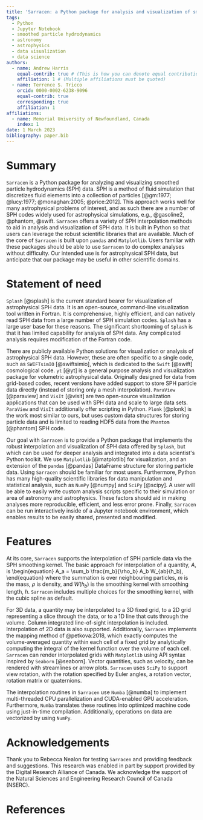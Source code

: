```yaml
---
title: 'Sarracen: a Python package for analysis and visualization of smoothed particle hydrodynamics data'
tags:
  - Python
  - Jupyter Notebook
  - smoothed particle hydrodynamics
  - astronomy
  - astrophysics
  - data visualization
  - data science
authors:
  - name: Andrew Harris
    equal-contrib: true # (This is how you can denote equal contributions between multiple authors)
    affiliation: 1 # (Multiple affiliations must be quoted)
  - name: Terrence S. Tricco
    orcid: 0000-0002-6238-9096
    equal-contrib: true
    corresponding: true
    affiliation: 1
affiliations:
  - name: Memorial University of Newfoundland, Canada
    index: 1
date: 1 March 2023
bibliography: paper.bib
---
```


# Summary

`Sarracen` is a Python package for analyzing and visualizing smoothed particle
hydrodynamics (SPH) data. SPH is a method of fluid simulation that discretizes
fluid elements into a collection of particles [@gm:1977; @lucy:1977; @monaghan:2005;
@price:2012]. This approach works well for many astrophysical problems of interest,
and as such there are a number of SPH codes widely used for astrophysical 
simulations, e.g., @gasoline2, @phantom, @swift. `Sarracen` offers a variety of 
SPH interpolation methods to aid in analysis and visualization of SPH data. It is 
built in Python so that users can leverage the robust scientific libraries that are 
available. Much of the core of `Sarracen` is built upon `pandas` and `Matplotlib`. 
Users familiar with these packages should be able to use `Sarracen` to do complex 
analyses without difficulty. Our intended use is for astrophysical SPH data, but 
anticipate that our package may be useful in other scientific domains. 

# Statement of need

`Splash` [@splash] is the current standard bearer for visualization of astrophysical
SPH data. It is an open-source, command-line visualization tool written in Fortran.
It is comprehensive, highly efficient, and can natively read SPH data from a large 
number of SPH simulation codes. `Splash` has a large user base for these reasons. The
significant shortcoming of `Splash` is that it has limited capability for analysis of 
SPH data. Any complicated analysis requires modification of the Fortran code.

There are publicly available Python solutions for visualization or analysis of 
astrophysical SPH data. However, these are often specific to a single code, such as 
`SWIFTsimIO` [@swiftsimio], which is dedicated to the `Swift` [@swift] cosmological 
code. `yt` [@yt] is a general purpose analysis and visualization package for 
volumetric astrophysical data. Originally designed for data from grid-based codes, 
recent versions have added support to store SPH particle data directly (instead of 
storing only a mesh interpolation). `ParaView` [@paraview] and `VisIt` [@visit] are
two open-source visualization applications that can be used with SPH data and scale 
to large data sets. `ParaView` and `VisIt` additionally offer scripting in Python. 
`Plonk` [@plonk] is the work most similar to ours, but uses custom data structures 
for storing particle data and is limited to reading HDF5 data from the `Phantom` 
[@phantom] SPH code.

Our goal with `Sarracen` is to provide a Python package that implements the robust
interpolation and visualization of SPH data offered by `Splash`, but which can be
used for deeper analysis and integrated into a data scientist's Python toolkit. We 
use `Matplotlib` [@matplotlib] for visualization, and an extension of the `pandas` 
[@pandas] DataFrame structure for storing particle data. Using `Sarracen` should 
be familiar for most users. Furthermore, Python has many high-quality scientific 
libraries for data manipulation and statistical analysis, such as `NumPy` [@numpy] 
and `SciPy` [@scipy]. A user will be able to easily write custom analysis scripts 
specific to their simulation or area of astronomy and astrophysics. These factors 
should aid in making analyses more reproducible, efficient, and less error prone. 
Finally, `Sarracen` can be run interactively inside of a Jupyter notebook 
environment, which enables results to be easily shared, presented and modified.


# Features

At its core, `Sarracen` supports the interpolation of SPH particle data via the SPH
smoothing kernel. The basic approach for interpolation of a quantity, $A$, is
\begin{equation}
A_a = \sum_b \frac{m_b}{\rho_b} A_b W_{ab}(h_b),
\end{equation}
where the summation is over neighbouring particles, $m$ is the mass, $\rho$ is 
density, and $W(h_b)$ is the smoothing kernel with smoothing length, $h$. 
`Sarracen` includes multiple choices for the smoothing kernel, with the cubic spline 
as default. 

For 3D data, a quantity may be interpolated to a 3D fixed grid, to a 2D grid 
representing a slice through the data, or to a 1D line that cuts through the volume. 
Column integrated line-of-sight interpolation is included. Interpolation of 2D data 
is also supported. Additionally, `Sarracen` implements the mapping method of 
@petkova:2018, which exactly computes the volume-averaged quantity within each 
cell of a fixed grid by analytically computing the integral of the kernel function 
over the volume of each cell. `Sarracen` can render interpolated grids with 
`Matplotlib` using API syntax inspired by `Seaborn` [@seaborn]. Vector quantities, 
such as velocity, can be rendered with streamlines or arrow plots. `Sarracen` uses 
`SciPy` to support view rotation, with the rotation specified by Euler angles, a 
rotation vector, rotation matrix or quaternions.

The interpolation routines in `Sarracen` use `Numba` [@numba] to implement 
multi-threaded CPU parallelization and CUDA-enabled GPU acceleration. Furthermore,
`Numba` translates these routines into optimized machine code using just-in-time
compilation. Additionally, operations on data are vectorized by using `NumPy`.


# Acknowledgements

Thank you to Rebecca Nealon for testing `Sarracen` and providing feedback and 
suggestions. This research was enabled in part by support provided by the Digital 
Research Alliance of Canada. We acknowledge the support of the Natural Sciences and 
Engineering Research Council of Canada (NSERC).


# References

